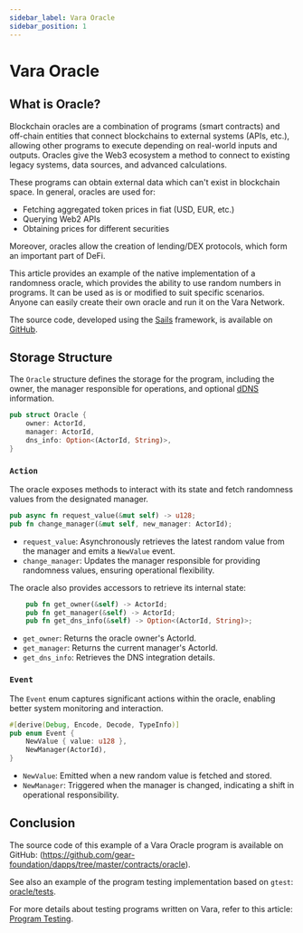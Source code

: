 ```yaml
---
sidebar_label: Vara Oracle
sidebar_position: 1
---
```


# Vara Oracle

## What is Oracle?

Blockchain oracles are a combination of programs (smart contracts) and off-chain entities that connect blockchains to external systems (APIs, etc.), allowing other programs to execute depending on real-world inputs and outputs. Oracles give the Web3 ecosystem a method to connect to existing legacy systems, data sources, and advanced calculations.

These programs can obtain external data which can't exist in blockchain space. In general, oracles are used for:
- Fetching aggregated token prices in fiat (USD, EUR, etc.)
- Querying Web2 APIs
- Obtaining prices for different securities

Moreover, oracles allow the creation of lending/DEX protocols, which form an important part of DeFi.

This article provides an example of the native implementation of a randomness oracle, which provides the ability to use random numbers in programs. It can be used as is or modified to suit specific scenarios. Anyone can easily create their own oracle and run it on the Vara Network.  

The source code, developed using the [Sails](../../build/sails/sails.mdx) framework, is available on [GitHub](https://github.com/gear-foundation/dapps/tree/master/contracts/oracle).

## Storage Structure

The `Oracle` structure defines the storage for the program, including the owner, the manager responsible for operations, and optional [dDNS](../dein.md) information.

```rust title="oracle/app/src/lib.rs"
pub struct Oracle {
    owner: ActorId,
    manager: ActorId,
    dns_info: Option<(ActorId, String)>,
}
```

### `Action` 

The oracle exposes methods to interact with its state and fetch randomness values from the designated manager.

```rust title="oracle/app/src/lib.rs"
pub async fn request_value(&mut self) -> u128;
pub fn change_manager(&mut self, new_manager: ActorId);
```
- `request_value`: Asynchronously retrieves the latest random value from the manager and emits a `NewValue` event.
- `change_manager`: Updates the manager responsible for providing randomness values, ensuring operational flexibility.

The oracle also provides accessors to retrieve its internal state:

```rust title="oracle/app/src/lib.rs"
    pub fn get_owner(&self) -> ActorId;
    pub fn get_manager(&self) -> ActorId;
    pub fn get_dns_info(&self) -> Option<(ActorId, String)>;
```
- `get_owner`: Returns the oracle owner's ActorId.
- `get_manager`: Returns the current manager's ActorId.
- `get_dns_info`: Retrieves the DNS integration details.


### `Event`

The `Event` enum captures significant actions within the oracle, enabling better system monitoring and interaction.

```rust title="oracle/app/src/lib.rs"
#[derive(Debug, Encode, Decode, TypeInfo)]
pub enum Event {
    NewValue { value: u128 },
    NewManager(ActorId),
}
```
- `NewValue`: Emitted when a new random value is fetched and stored.
- `NewManager`: Triggered when the manager is changed, indicating a shift in operational responsibility.

## Conclusion

The source code of this example of a Vara Oracle program is available on GitHub: (https://github.com/gear-foundation/dapps/tree/master/contracts/oracle).

See also an example of the program testing implementation based on `gtest`: [oracle/tests](https://github.com/gear-foundation/dapps-oracle/tree/wip/oracle/tests).

For more details about testing programs written on Vara, refer to this article: [Program Testing](/docs/build/testing).
